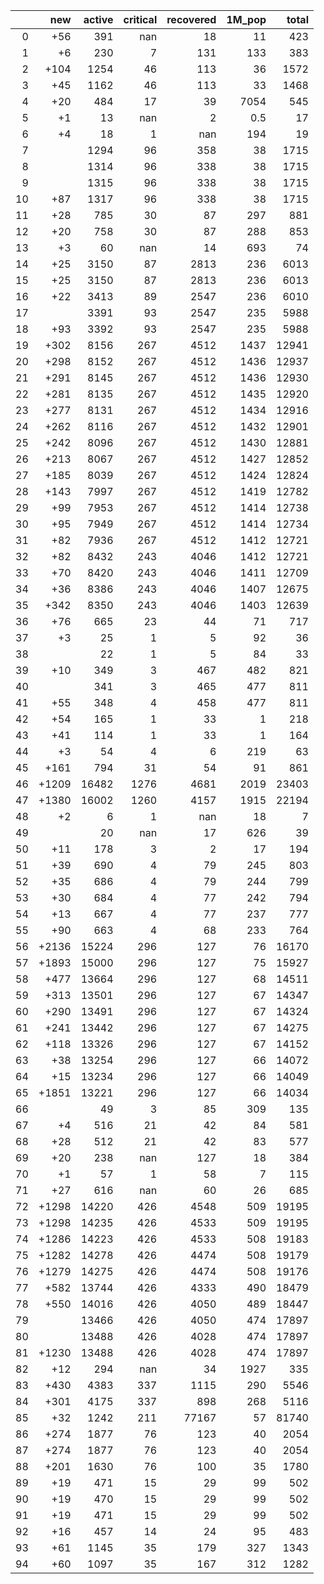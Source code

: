 |    |   new |   active |   critical |   recovered |   1M_pop |   total |
|---:|------:|---------:|-----------:|------------:|---------:|--------:|
|  0 |   +56 |      391 |        nan |          18 |     11   |     423 |
|  1 |    +6 |      230 |          7 |         131 |    133   |     383 |
|  2 |  +104 |     1254 |         46 |         113 |     36   |    1572 |
|  3 |   +45 |     1162 |         46 |         113 |     33   |    1468 |
|  4 |   +20 |      484 |         17 |          39 |   7054   |     545 |
|  5 |    +1 |       13 |        nan |           2 |      0.5 |      17 |
|  6 |    +4 |       18 |          1 |         nan |    194   |      19 |
|  7 |       |     1294 |         96 |         358 |     38   |    1715 |
|  8 |       |     1314 |         96 |         338 |     38   |    1715 |
|  9 |       |     1315 |         96 |         338 |     38   |    1715 |
| 10 |   +87 |     1317 |         96 |         338 |     38   |    1715 |
| 11 |   +28 |      785 |         30 |          87 |    297   |     881 |
| 12 |   +20 |      758 |         30 |          87 |    288   |     853 |
| 13 |    +3 |       60 |        nan |          14 |    693   |      74 |
| 14 |   +25 |     3150 |         87 |        2813 |    236   |    6013 |
| 15 |   +25 |     3150 |         87 |        2813 |    236   |    6013 |
| 16 |   +22 |     3413 |         89 |        2547 |    236   |    6010 |
| 17 |       |     3391 |         93 |        2547 |    235   |    5988 |
| 18 |   +93 |     3392 |         93 |        2547 |    235   |    5988 |
| 19 |  +302 |     8156 |        267 |        4512 |   1437   |   12941 |
| 20 |  +298 |     8152 |        267 |        4512 |   1436   |   12937 |
| 21 |  +291 |     8145 |        267 |        4512 |   1436   |   12930 |
| 22 |  +281 |     8135 |        267 |        4512 |   1435   |   12920 |
| 23 |  +277 |     8131 |        267 |        4512 |   1434   |   12916 |
| 24 |  +262 |     8116 |        267 |        4512 |   1432   |   12901 |
| 25 |  +242 |     8096 |        267 |        4512 |   1430   |   12881 |
| 26 |  +213 |     8067 |        267 |        4512 |   1427   |   12852 |
| 27 |  +185 |     8039 |        267 |        4512 |   1424   |   12824 |
| 28 |  +143 |     7997 |        267 |        4512 |   1419   |   12782 |
| 29 |   +99 |     7953 |        267 |        4512 |   1414   |   12738 |
| 30 |   +95 |     7949 |        267 |        4512 |   1414   |   12734 |
| 31 |   +82 |     7936 |        267 |        4512 |   1412   |   12721 |
| 32 |   +82 |     8432 |        243 |        4046 |   1412   |   12721 |
| 33 |   +70 |     8420 |        243 |        4046 |   1411   |   12709 |
| 34 |   +36 |     8386 |        243 |        4046 |   1407   |   12675 |
| 35 |  +342 |     8350 |        243 |        4046 |   1403   |   12639 |
| 36 |   +76 |      665 |         23 |          44 |     71   |     717 |
| 37 |    +3 |       25 |          1 |           5 |     92   |      36 |
| 38 |       |       22 |          1 |           5 |     84   |      33 |
| 39 |   +10 |      349 |          3 |         467 |    482   |     821 |
| 40 |       |      341 |          3 |         465 |    477   |     811 |
| 41 |   +55 |      348 |          4 |         458 |    477   |     811 |
| 42 |   +54 |      165 |          1 |          33 |      1   |     218 |
| 43 |   +41 |      114 |          1 |          33 |      1   |     164 |
| 44 |    +3 |       54 |          4 |           6 |    219   |      63 |
| 45 |  +161 |      794 |         31 |          54 |     91   |     861 |
| 46 | +1209 |    16482 |       1276 |        4681 |   2019   |   23403 |
| 47 | +1380 |    16002 |       1260 |        4157 |   1915   |   22194 |
| 48 |    +2 |        6 |          1 |         nan |     18   |       7 |
| 49 |       |       20 |        nan |          17 |    626   |      39 |
| 50 |   +11 |      178 |          3 |           2 |     17   |     194 |
| 51 |   +39 |      690 |          4 |          79 |    245   |     803 |
| 52 |   +35 |      686 |          4 |          79 |    244   |     799 |
| 53 |   +30 |      684 |          4 |          77 |    242   |     794 |
| 54 |   +13 |      667 |          4 |          77 |    237   |     777 |
| 55 |   +90 |      663 |          4 |          68 |    233   |     764 |
| 56 | +2136 |    15224 |        296 |         127 |     76   |   16170 |
| 57 | +1893 |    15000 |        296 |         127 |     75   |   15927 |
| 58 |  +477 |    13664 |        296 |         127 |     68   |   14511 |
| 59 |  +313 |    13501 |        296 |         127 |     67   |   14347 |
| 60 |  +290 |    13491 |        296 |         127 |     67   |   14324 |
| 61 |  +241 |    13442 |        296 |         127 |     67   |   14275 |
| 62 |  +118 |    13326 |        296 |         127 |     67   |   14152 |
| 63 |   +38 |    13254 |        296 |         127 |     66   |   14072 |
| 64 |   +15 |    13234 |        296 |         127 |     66   |   14049 |
| 65 | +1851 |    13221 |        296 |         127 |     66   |   14034 |
| 66 |       |       49 |          3 |          85 |    309   |     135 |
| 67 |    +4 |      516 |         21 |          42 |     84   |     581 |
| 68 |   +28 |      512 |         21 |          42 |     83   |     577 |
| 69 |   +20 |      238 |        nan |         127 |     18   |     384 |
| 70 |    +1 |       57 |          1 |          58 |      7   |     115 |
| 71 |   +27 |      616 |        nan |          60 |     26   |     685 |
| 72 | +1298 |    14220 |        426 |        4548 |    509   |   19195 |
| 73 | +1298 |    14235 |        426 |        4533 |    509   |   19195 |
| 74 | +1286 |    14223 |        426 |        4533 |    508   |   19183 |
| 75 | +1282 |    14278 |        426 |        4474 |    508   |   19179 |
| 76 | +1279 |    14275 |        426 |        4474 |    508   |   19176 |
| 77 |  +582 |    13744 |        426 |        4333 |    490   |   18479 |
| 78 |  +550 |    14016 |        426 |        4050 |    489   |   18447 |
| 79 |       |    13466 |        426 |        4050 |    474   |   17897 |
| 80 |       |    13488 |        426 |        4028 |    474   |   17897 |
| 81 | +1230 |    13488 |        426 |        4028 |    474   |   17897 |
| 82 |   +12 |      294 |        nan |          34 |   1927   |     335 |
| 83 |  +430 |     4383 |        337 |        1115 |    290   |    5546 |
| 84 |  +301 |     4175 |        337 |         898 |    268   |    5116 |
| 85 |   +32 |     1242 |        211 |       77167 |     57   |   81740 |
| 86 |  +274 |     1877 |         76 |         123 |     40   |    2054 |
| 87 |  +274 |     1877 |         76 |         123 |     40   |    2054 |
| 88 |  +201 |     1630 |         76 |         100 |     35   |    1780 |
| 89 |   +19 |      471 |         15 |          29 |     99   |     502 |
| 90 |   +19 |      470 |         15 |          29 |     99   |     502 |
| 91 |   +19 |      471 |         15 |          29 |     99   |     502 |
| 92 |   +16 |      457 |         14 |          24 |     95   |     483 |
| 93 |   +61 |     1145 |         35 |         179 |    327   |    1343 |
| 94 |   +60 |     1097 |         35 |         167 |    312   |    1282 |